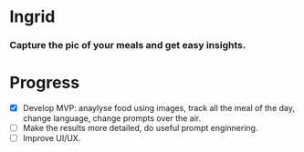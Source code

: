 # Ingrid

### Capture the pic of your meals and get easy insights.

# Progress
- [x] Develop MVP: anaylyse food using images, track all the meal of the day, change language, change prompts over the air.
- [ ] Make the results more detailed, do useful prompt enginnering.
- [ ] Improve UI/UX.
